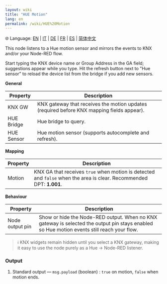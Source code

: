 ```yaml
---
layout: wiki
title: "HUE Motion"
lang: en
permalink: /wiki/HUE%20Motion
---
```

🌐 Language: [EN](https://supergiovane.github.io/node-red-contrib-knx-ultimate/wiki/HUE%20Motion) | [IT](https://supergiovane.github.io/node-red-contrib-knx-ultimate/wiki/it-HUE%20Motion) | [DE](https://supergiovane.github.io/node-red-contrib-knx-ultimate/wiki/de-HUE%20Motion) | [FR](https://supergiovane.github.io/node-red-contrib-knx-ultimate/wiki/fr-HUE%20Motion) | [ES](https://supergiovane.github.io/node-red-contrib-knx-ultimate/wiki/es-HUE%20Motion) | [简体中文](https://supergiovane.github.io/node-red-contrib-knx-ultimate/wiki/zh-CN-HUE%20Motion)

This node listens to a Hue motion sensor and mirrors the events to KNX and/or your Node-RED flow.

Start typing the KNX device name or Group Address in the GA field; suggestions appear while you type. Hit the refresh button next to "Hue sensor” to reload the device list from the bridge if you add new sensors.

**General**

|Property|Description|
|--|--|
| KNX GW | KNX gateway that receives the motion updates (required before KNX mapping fields appear). |
| HUE Bridge | Hue bridge to query. |
| HUE Sensor | Hue motion sensor (supports autocomplete and refresh). |

**Mapping**

|Property|Description|
|--|--|
| Motion | KNX GA that receives `true` when motion is detected and `false` when the area is clear. Recommended DPT: <b>1.001</b>. |

**Behaviour**

|Property|Description|
|--|--|
| Node output pin | Show or hide the Node-RED output. When no KNX gateway is selected the output pin stays enabled so Hue motion events still reach your flow. |

> ℹ️ KNX widgets remain hidden until you select a KNX gateway, making it easy to use the node purely as a Hue → Node-RED listener.

### Output

1. Standard output — `msg.payload` (boolean)
   : `true` on motion, `false` when motion ends.
